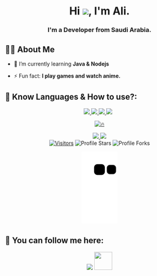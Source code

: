 
<h1 align="center">Hi <img src="https://raw.githubusercontent.com/MartinHeinz/MartinHeinz/master/wave.gif" width="30px">, I'm Ali.</h1>
<h3 align="center">I'm a Developer from Saudi Arabia.</h3>

## 🙋‍♂️ About Me


- 🌱 I’m currently learning **Java & Nodejs**

- ⚡ Fun fact: **I play games and watch anime.**

## 🚀 Know Languages & How to use?:

<p align="center"> 
    <a href="https://www.python.org" target="_blank"> <img src="https://img.icons8.com/color/48/000000/java.png"/> </a> 
      <a href="https://www.w3schools.com/html/html_intro.aspt" target="_blank"> <img src="https://i.imgur.com/Wed1Uq4.png"/> </a>
    <a href="https://www.python.org" target="_blank"> <img src="https://img.icons8.com/color/48/000000/python.png"/> </a> 
    <a style="padding-right:8px;" href="https://nodejs.org" target="_blank"> <img src="https://img.icons8.com/color/48/000000/nodejs.png"/> </a> 
</p>

<p align="center">
    <a href="https://github.com/anuraghazra/github-readme-stats">
        <img title=🔥 src="https://github-readme-streak-stats.herokuapp.com/?user=NitePlays&theme=black-ice&hide_border=true&stroke=0000&background=060A0CD0"/>
    </a>
</p>

<div align="center">
  <a href="https://github.com/NitePlays">
  <img height="180em" src="https://github-readme-stats.vercel.app/api?username=NitePlays&show_icons=true&theme=dracula&include_all_commits=true&count_private=true"/>
  <img height="180em" src="https://github-readme-stats.vercel.app/api/top-langs/?username=NitePlays&layout=compact&langs_count=7&theme=dracula"/>
</div>

<div align="center">
<img src="https://komarev.com/ghpvc/?username=NitePlays&label=Profile%20Views&color=008042&style=flat&label=Visitors" alt="Visitors"></a>
<img src="https://img.shields.io/badge/dynamic/json?&label=Total%20Stars&color=008042&style=flat&style=for-the-badge&query=%24.stars&url=https://api.github-star-counter.workers.dev/user/NitePlays" alt="Profile Stars"></a>
<img src="https://img.shields.io/badge/dynamic/json?&label=Total%20Forks&color=008042&style=flat&style=for-the-badge&query=%24.forks&url=https://api.github-star-counter.workers.dev/user/NitePlays" alt="Profile Forks"></a>
</div>

<div align="center">

  ![Snake animation](https://github.com/rafaballerini/rafaballerini/blob/output/github-contribution-grid-snake.svg)

</div>

## 🌟 You can follow me here:

<div align="center"> 

  <a href="https://www.instagram.com/o4wy" target="_blank"><img src="https://upload.wikimedia.org/wikipedia/commons/thumb/a/a5/Instagram_icon.png/48px-Instagram_icon.png" target="_blank"></a>
  <a href="https://www.discord.com/users/322182857655320576" target="_blank"><img width="48" height="48" src="https://www.svgrepo.com/show/353655/discord-icon.svg" target="_blank"></a>
  

 
</div>
